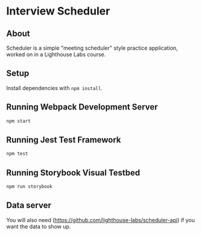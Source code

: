 # Interview Scheduler

## About
Scheduler is a simple "meeting scheduler" style practice application, worked on in a Lighthouse Labs course.


## Setup

Install dependencies with `npm install`.

## Running Webpack Development Server

```sh
npm start
```

## Running Jest Test Framework

```sh
npm test
```

## Running Storybook Visual Testbed

```sh
npm run storybook
```
## Data server
You will also need (https://github.com/lighthouse-labs/scheduler-api) if you want the data to show up.